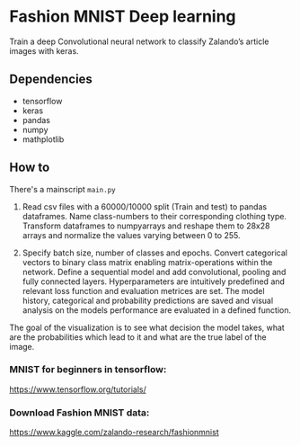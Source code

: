 
# **Fashion MNIST Deep learning**
Train a deep Convolutional neural network to classify Zalando’s article images with keras. 

## Dependencies
* tensorflow
* keras
* pandas
* numpy
* mathplotlib

## How to

There's a mainscript `main.py`
1) Read csv files with a 60000/10000 split (Train and test) to pandas dataframes. Name class-numbers to their corresponding clothing type. Transform dataframes to numpyarrays and reshape them to 28x28 arrays and normalize the values varying between 0 to 255. 

2) Specify batch size, number of classes and epochs. Convert categorical vectors to binary class matrix enabling matrix-operations within the network. Define a sequential model and add convolutional, pooling and fully connected layers. Hyperparameters are intuitively predefined and relevant loss function and evaluation metrices are set. The model history, categorical and probability predictions are saved and visual analysis on the models performance are evaluated in a defined function. 

The goal of the visualization is to see what decision the model takes, what are the probabilities which lead to it and what are the true label of the image.


### MNIST for beginners in tensorflow:
https://www.tensorflow.org/tutorials/

### Download Fashion MNIST data:
https://www.kaggle.com/zalando-research/fashionmnist


